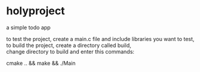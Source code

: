 # holyproject
a simple todo app

to test the project, create a main.c file and include libraries you want to test,   
to build the project, create a directory called build,   
change directory to build and enter this commands:  

cmake .. &&
make && ./Main

